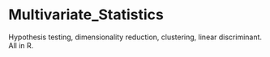 # Multivariate_Statistics
Hypothesis testing, dimensionality reduction, clustering, linear discriminant. All in R.
